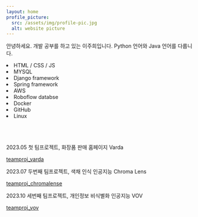 ```yaml
---
layout: home
profile_picture:
  src: /assets/img/profile-pic.jpg
  alt: website picture
---
```


  안녕하세요. 개발 공부를 하고 있는 이주희입니다.
  Python 언어와 Java 언어를 다룹니다.
  <br>
  <LI> HTML / CSS / JS 
  <LI> MYSQL
  <LI> Django framework
  <LI> Spring framework
  <LI> AWS
  <LI> Roboflow databse 
  <LI> Docker
  <LI> GitHub
  <LI> Linux
  <br><br>
<br><br>

<p> 2023.05 첫 팀프로젝트, 화장품 판매 홈페이지 Varda

[teamproj_varda](https://github.com/leejoohi/varda.git)

<p> 2023.07 두번째 팀프로젝트, 색채 인식 인공지능 Chroma Lens

[teamproj_chromalense](https://github.com/leejoohi/chromalens.git)

<p> 2023.10 세번째 팀프로젝트, 개인정보 비식별화 인공지능 VOV

[teamproj_vov](https://github.com/oblsoun/nomercy.git)
  